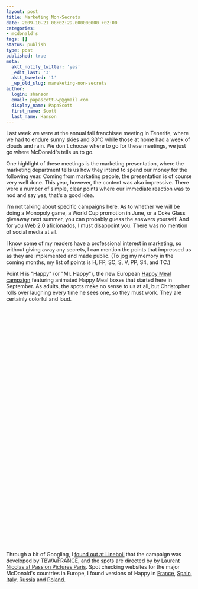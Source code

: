 ```yaml
---
layout: post
title: Marketing Non-Secrets
date: 2009-10-21 08:02:29.000000000 +02:00
categories:
- mcdonald's
tags: []
status: publish
type: post
published: true
meta:
  aktt_notify_twitter: 'yes'
  _edit_last: '3'
  aktt_tweeted: '1'
  _wp_old_slug: mareketing-non-secrets
author:
  login: shanson
  email: papascott-wp@gmail.com
  display_name: PapaScott
  first_name: Scott
  last_name: Hanson
---
```

<p>Last week we were at the annual fall franchisee meeting in Tenerife, where we had to endure sunny skies and 30&deg;C while those at home had a week of clouds and rain. We don't choose where to go for these meetings, we just go where McDonald's tells us to go. </p>
<p>One highlight of these meetings is the marketing presentation, where the marketing department tells us how they intend to spend our money for the following year. Coming from marketing people, the presentation is of course very well done. This year, however, the content was also impressive. There were a number of simple, clear points where our immediate reaction was to nod and say yes, that's a good idea. </p>
<p>I'm not talking about specific campaigns here. As to whether we will be doing a Monopoly game, a World Cup promotion in June, or a Coke Glass giveaway next summer, you can probably guess the answers yourself. And for you Web 2.0 aficionados, I must disappoint you. There was no mention of social media at all. </p>
<p>I know some of my readers have a professional interest in marketing, so without giving away any secrets, I can mention the points that impressed us as they are implemented and made public. (To jog my memory in the coming months, my list of points is H, FP, SC, S, V, PP, S4, and TC.)</p>
<p>Point H is "Happy" (or "Mr. Happy"), the new European <a href="http://www.happymeal.de/">Happy Meal campaign</a> featuring animated Happy Meal boxes that started here in September. As adults, the spots make no sense to us at all, but Christopher rolls over laughing every time he sees one, so they must work. They are certainly colorful and loud.</p>
<p><object width="500" height="315"><param name="movie" value="http://www.youtube-nocookie.com/v/1XJAHI7FOY8&hl=en&fs=1&rel=0&border=1" /><param name="allowFullScreen" value="true" /><param name="allowscriptaccess" value="always" /><embed src="https://www.youtube-nocookie.com/v/1XJAHI7FOY8&hl=en&fs=1&rel=0&border=1" type="application/x-shockwave-flash" allowscriptaccess="always" allowfullscreen="true" width="500" height="315"></embed></object></p>
<p><object width="500" height="315"><param name="movie" value="http://www.youtube-nocookie.com/v/r0fQscUPtF0&hl=en&fs=1&rel=0&border=1" /><param name="allowFullScreen" value="true" /><param name="allowscriptaccess" value="always" /><embed src="https://www.youtube-nocookie.com/v/r0fQscUPtF0&hl=en&fs=1&rel=0&border=1" type="application/x-shockwave-flash" allowscriptaccess="always" allowfullscreen="true" width="500" height="315"></embed></object></p>
<p>Through a bit of Googling, I <a href="http://lineboil.com/2009/09/mcdonalds-infectious-happy-meal-campaign/">found out at Lineboil</a> that the campaign was developed by <a href="http://www.tbwa-france.com/">TBWA\FRANCE</a>, and the spots are directed by by <a href="http://www.passion-pictures.com/flash.html#page=d9">Laurent Nicolas at Passion Pictures Paris</a>. Spot checking websites for the major McDonald's countries in Europe, I found versions of Happy in <a href="http://www.happymeal.fr/">France</a>, <a href="http://www.mcdonalds.es/">Spain</a>, <a href="http://www.mcdonalds.it/#/op-special-mr-happy2/">Italy</a>, <a href="http://www.mcdonalds.ru/?ver=flash">Russia</a> and <a href="http://www.happymeal.pl/">Poland</a>.</p>
<p><object width="500" height="315"><param name="movie" value="http://www.youtube-nocookie.com/v/wPrag_tUgFY&hl=en&fs=1&rel=0&border=1" /><param name="allowFullScreen" value="true" /><param name="allowscriptaccess" value="always" /><embed src="https://www.youtube-nocookie.com/v/wPrag_tUgFY&hl=en&fs=1&rel=0&border=1" type="application/x-shockwave-flash" allowscriptaccess="always" allowfullscreen="true" width="500" height="315"></embed></object></p>
